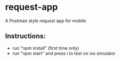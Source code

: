 # request-app
A Postman style request app for mobile

## Instructions:
- run "npm install" (first time only)
- run "npm start" and press i to test on ios simulator
